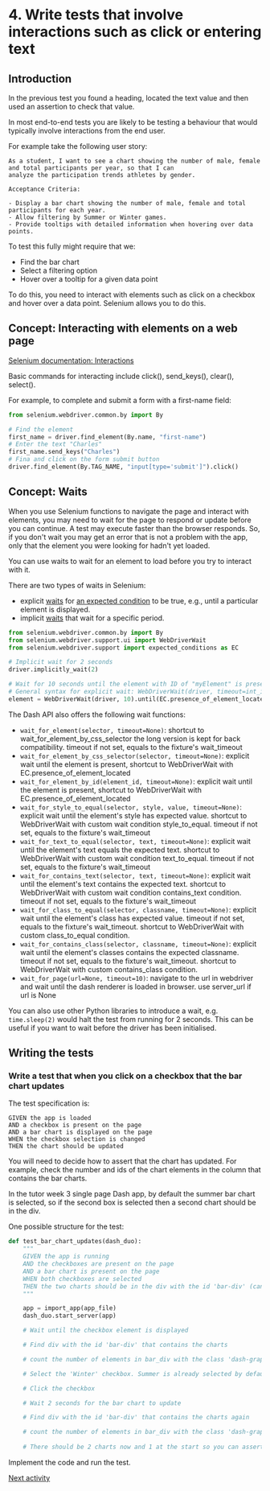 # 4. Write tests that involve interactions such as click or entering text

## Introduction

In the previous test you found a heading, located the text value and then used an assertion to check that value.

In most end-to-end tests you are likely to be testing a behaviour that would typically involve interactions from the end
user.

For example take the following user story:

```text
As a student, I want to see a chart showing the number of male, female and total participants per year, so that I can
analyze the participation trends athletes by gender.

Acceptance Criteria:

- Display a bar chart showing the number of male, female and total participants for each year.
- Allow filtering by Summer or Winter games.
- Provide tooltips with detailed information when hovering over data points.
```

To test this fully might require that we:

- Find the bar chart
- Select a filtering option
- Hover over a tooltip for a given data point

To do this, you need to interact with elements such as click on a checkbox and hover over a data point. Selenium allows
you to do this.

## Concept: Interacting with elements on a web page

[Selenium documentation: Interactions](https://www.selenium.dev/documentation/webdriver/elements/interactions/)

Basic commands for interacting include click(), send_keys(), clear(), select().

For example, to complete and submit a form with a first-name field:

```python
from selenium.webdriver.common.by import By

# Find the element
first_name = driver.find_element(By.name, "first-name")
# Enter the text "Charles"
first_name.send_keys("Charles")
# Fina and click on the form submit button
driver.find_element(By.TAG_NAME, "input[type='submit']").click()
```

## Concept: Waits

When you use Selenium functions to navigate the page and interact with elements, you may need to wait for the page to
respond or update before you can continue. A test may execute faster than the browser responds. So, if you don't wait
you may get an error that is not a problem with the app, only that the element you were looking for hadn't yet loaded.

You can use waits to wait for an element to load before you try to interact with it.

There are two types of waits in Selenium:

- explicit [waits](https://www.selenium.dev/documentation/en/webdriver/waits/)
  for [an expected condition](https://www.selenium.dev/selenium/docs/api/py/webdriver_support/selenium.webdriver.support.expected_conditions.html?highlight=expected)
  to be true, e.g., until a particular element is displayed.
- implicit [waits](https://www.selenium.dev/documentation/webdriver/waits/#implicit-waits) that wait for a specific
  period.

```python
from selenium.webdriver.common.by import By
from selenium.webdriver.support.ui import WebDriverWait
from selenium.webdriver.support import expected_conditions as EC

# Implicit wait for 2 seconds
driver.implicitly_wait(2)

# Wait for 10 seconds until the element with ID of "myElement" is present on the web page
# General syntax for explicit wait: WebDriverWait(driver, timeout=int_in_seconds).until(some_condition)
element = WebDriverWait(driver, 10).until(EC.presence_of_element_located((By.ID, "myElement")))
```

The Dash API also offers the following wait functions:

- `wait_for_element(selector, timeout=None)`: shortcut to wait_for_element_by_css_selector the long version is kept for
  back compatibility. timeout if not set, equals to the fixture's wait_timeout
- `wait_for_element_by_css_selector(selector, timeout=None)`: explicit wait until the element is present, shortcut to
  WebDriverWait with EC.presence_of_element_located
- `wait_for_element_by_id(element_id, timeout=None)`: explicit wait until the element is present, shortcut to
  WebDriverWait with EC.presence_of_element_located
- `wait_for_style_to_equal(selector, style, value, timeout=None)`: explicit wait until the element's style has expected
  value. shortcut to WebDriverWait with custom wait condition style_to_equal. timeout if not set, equals to the
  fixture's wait_timeout
- `wait_for_text_to_equal(selector, text, timeout=None)`: explicit wait until the element's text equals the expected
  text. shortcut to WebDriverWait with custom wait condition text_to_equal. timeout if not set, equals to the fixture's
  wait_timeout
- `wait_for_contains_text(selector, text, timeout=None)`: explicit wait until the element's text contains the expected
  text. shortcut to WebDriverWait with custom wait condition contains_text condition. timeout if not set, equals to the
  fixture's wait_timeout
- `wait_for_class_to_equal(selector, classname, timeout=None)`: explicit wait until the element's class has expected
  value. timeout if not set, equals to the fixture's wait_timeout. shortcut to WebDriverWait with custom class_to_equal
  condition.
- `wait_for_contains_class(selector, classname, timeout=None)`: explicit wait until the element's classes contains the
  expected classname. timeout if not set, equals to the fixture's wait_timeout. shortcut to WebDriverWait with custom
  contains_class condition.
- `wait_for_page(url=None, timeout=10)`: navigate to the url in webdriver and wait until the dash renderer is loaded in
  browser. use server_url if url is None

You can also use other Python libraries to introduce a wait, e.g. `time.sleep(2)` would halt the test from running for 2
seconds. This can be useful if you want to wait before the driver has been initialised.

## Writing the tests
### Write a test that when you click on a checkbox that the bar chart updates
The test specification is:
```text
GIVEN the app is loaded
AND a checkbox is present on the page
AND a bar chart is displayed on the page
WHEN the checkbox selection is changed
THEN the chart should be updated
```

You will need to decide how to assert that the chart has updated. For example, check the number and ids of the chart
elements in the column that contains the bar charts.

In the tutor week 3 single page Dash app, by default the summer bar chart is selected, so if the second box is selected
then a second chart should be in the div.

One possible structure for the test:

```python
def test_bar_chart_updates(dash_duo):
    """
    GIVEN the app is running
    AND the checkboxes are present on the page
    AND a bar chart is present on the page
    WHEN both checkboxes are selected
    THEN the two charts should be in the div with the id 'bar-div' (can be tested with the class=dash-graph)
    """

    app = import_app(app_file)
    dash_duo.start_server(app)

    # Wait until the checkbox element is displayed

    # Find div with the id 'bar-div' that contains the charts

    # count the number of elements in bar_div with the class 'dash-graph'

    # Select the 'Winter' checkbox. Summer is already selected by default.

    # Click the checkbox

    # Wait 2 seconds for the bar chart to update

    # Find div with the id 'bar-div' that contains the charts again

    # count the number of elements in bar_div with the class 'dash-graph'
    
    # There should be 2 charts now and 1 at the start so you can assert that num_charts_after > num_charts_before

```

Implement the code and run the test.

[Next activity](4-5-complex-selector.md)